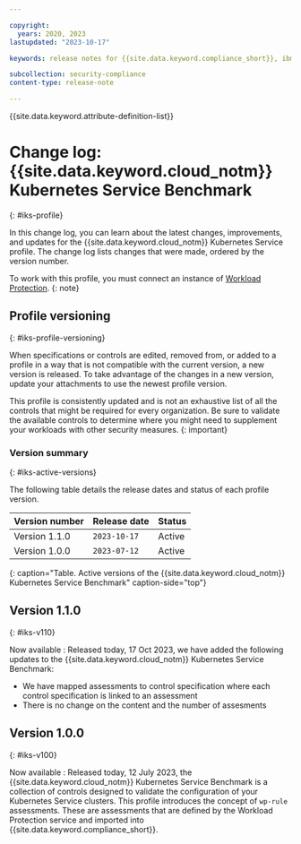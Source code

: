 ```yaml
---

copyright:
  years: 2020, 2023
lastupdated: "2023-10-17"

keywords: release notes for {{site.data.keyword.compliance_short}}, ibm security best practices, profile changes, enhancements, fixes, improvements

subcollection: security-compliance
content-type: release-note

---
```


{{site.data.keyword.attribute-definition-list}}

# Change log: {{site.data.keyword.cloud_notm}} Kubernetes Service Benchmark
{: #iks-profile}

In this change log, you can learn about the latest changes, improvements, and updates for the {{site.data.keyword.cloud_notm}} Kubernetes Service profile. The change log lists changes that were made, ordered by the version number.


To work with this profile, you must connect an instance of [Workload Protection](/docs/security-compliance?topic=security-compliance-setup-workload-protection).
{: note}


## Profile versioning
{: #iks-profile-versioning}

When specifications or controls are edited, removed from, or added to a profile in a way that is not compatible with the current version, a new version is released. To take advantage of the changes in a new version, update your attachments to use the newest profile version.

This profile is consistently updated and is not an exhaustive list of all the controls that might be required for every organization. Be sure to validate the available controls to determine where you might need to supplement your workloads with other security measures.
{: important}


### Version summary
{: #iks-active-versions}

The following table details the release dates and status of each profile version.



| Version number | Release date | Status |
|:---------------|:-------------|:-------|
| Version 1.1.0 | `2023-10-17` | Active |
| Version 1.0.0 | `2023-07-12` | Active |
{: caption="Table. Active versions of the {{site.data.keyword.cloud_notm}} Kubernetes Service Benchmark" caption-side="top"}

## Version 1.1.0
{: #iks-v110}

Now available
:   Released today, 17 Oct 2023, we have added the following updates to the {{site.data.keyword.cloud_notm}} Kubernetes Service Benchmark:
- We have mapped assessments to control specification where each control specification is linked to an assessment
- There is no change on the content and the number of assesments



## Version 1.0.0
{: #iks-v100}

Now available
:   Released today, 12 July 2023, the {{site.data.keyword.cloud_notm}} Kubernetes Service Benchmark is a collection of controls designed to validate the configuration of your Kubernetes Service clusters. This profile introduces the concept of `wp-rule` assessments. These are assessments that are defined by the Workload Protection service and imported into {{site.data.keyword.compliance_short}}.
